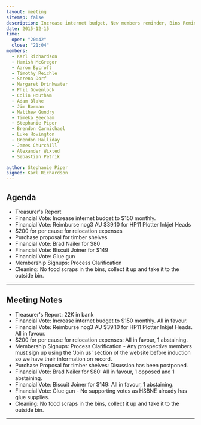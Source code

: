 ```yaml
---
layout: meeting
sitemap: false
description: Increase internet budget, New members reminder, Bins Reminder, Relocation expenses, Various woodshop purchases. 
date: 2015-12-15
time:
  open: "20:42"
  close: "21:04"
members:
  - Karl Richardson 
  - Hamish McGregor
  - Aaron Bycroft
  - Timothy Reichle
  - Serena Dorf
  - Margaret Drinkwater
  - Phil Gowenlock
  - Colin Houtham
  - Adam Blake
  - Jim Borman
  - Matthew Gundry
  - Timeka Beecham
  - Stephanie Piper
  - Brendon Carmichael
  - Luke Hovington
  - Brendon Halliday
  - James Churchill
  - Alexander Wixted
  - Sebastian Petrik

author: Stephanie Piper
signed: Karl Richardson
---
```


## Agenda

 - Treasurer's Report
 - Financial Vote: Increase internet budget to $150 monthly.
 - Financial Vote: Reimburse nog3 AU $39.10 for HP11 Plotter Inkjet Heads
 - $200 for per cause for relocation expenses
 - Purchase proposal for timber shelves
 - Financial Vote: Brad Nailer for $80 
 - Financial Vote: Biscuit Joiner for $149
 - Financial Vote: Glue gun
 - Membership Signups: Process Clarification
 - Cleaning: No food scraps in the bins, collect it up and take it to the outside bin.
 
---

## Meeting Notes
  - Treasurer's Report: 22K in bank  
  - Financial Vote: Increase internet budget to $150 monthly. All in favour. 
  - Financial Vote: Reimburse nog3 AU $39.10 for HP11 Plotter Inkjet Heads.  All in favour. 
  - $200 for per cause for relocation expenses: All in favour, 1 abstaining. 
  - Membership Signups: Process Clarification - Any prospective members must sign up using the 'Join us' section of the website before induction so we have their information on record.
  - Purchase Proposal for timber shelves: Disussion has been postponed. 
  - Financial Vote: Brad Nailer for $80: All  in favour, 1 opposed and 1 abstaining. 
  - Financial Vote: Biscuit Joiner for $149: All in favour, 1 abstaining. 
  - Financial Vote: Glue gun - No supporting votes as HSBNE already has glue supplies. 
  - Cleaning: No food scraps in the bins, collect it up and take it to the outside bin.
  
---
